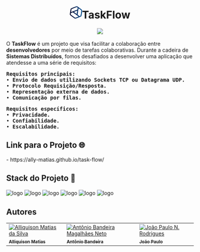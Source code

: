 <div style="text-align: center;"><h1 align="center"><img src="Front-End/assets/img/logoReadme.png" alt="logo" width="33" height="33">TaskFlow</h1>
<p align="center">
<img src="http://img.shields.io/static/v1?label=STATUS&message=EM%20DESENVOLVIMENTO&color=GREEN&style=for-the-badge"/>
</p>
</div>
O <b>TaskFlow</b> é um projeto que visa facilitar a colaboração entre <b>desenvolvedores</b> por meio de tarefas colaborativas. Durante a cadeira de <b>Sistemas Distribuídos</b>, fomos desafiados a desenvolver uma aplicação que atendesse a uma série de requisitos:
<pre>
<b>Requisitos principais:</b>
&#x2022 <b>Envio de dados utilizando Sockets TCP ou Datagrama UDP.</b>
&#x2022 <b>Protocolo Requisição/Resposta.</b>
&#x2022 <b>Representação externa de dados.</b>
&#x2022 <b>Comunicação por filas.</b>
</pre>
<pre>
<b>Requisitos específicos:</b>
&#x2022 <b>Privacidade.</b>
&#x2022 <b>Confiabilidade.</b>
&#x2022 <b>Escalabilidade.</b>
</pre>
<h2>Link para o Projeto 🌐</h2>
<div style="display: inline_block">
- https://ally-matias.github.io/task-flow/
</div>
<h2>Stack do Projeto 🚀</h2>
<div style="display: inline_block">
<img align="center" alt="logo" height="45" width="45" src="https://cdn.jsdelivr.net/gh/devicons/devicon/icons/html5/html5-plain.svg" />
<img align="center" alt="logo" height="45" width="45" src="https://cdn.jsdelivr.net/gh/devicons/devicon/icons/css3/css3-plain.svg" />
<img align="center" alt="logo" height="45" width="45" src="https://cdn.jsdelivr.net/gh/devicons/devicon/icons/javascript/javascript-plain.svg" />
<img align="center" alt="logo" height="45" width="45" src="https://cdn.jsdelivr.net/gh/devicons/devicon/icons/nodejs/nodejs-original.svg"/>
<img align="center" alt="logo" height="45" width="45" src="https://cdn.jsdelivr.net/gh/devicons/devicon/icons/express/express-original.svg"/>
<img align="center" alt="logo" height="45" width="45" src="https://cdn.jsdelivr.net/gh/devicons/devicon/icons/mongodb/mongodb-original-wordmark.svg"/>
</div>
<h2>Autores</h2>
<div>
<table>
  <tr>
    <td>
      <a href="https://github.com/Ally-Matias">
        <img src="https://avatars.githubusercontent.com/u/98532868?v=4" alt="Alliquison Matias da Silva" width="100px">
        <br>
        <sub><b>Alliquison Matias</b></sub>
      </a>
    </td>
    <td>
      <a href="https://github.com/bandeirapk">
        <img src="https://avatars.githubusercontent.com/u/85970097?v=4" alt="Antônio Bandeira Magalhães Neto" width="100px">
        <br>
        <sub><b>Antônio Bandeira</b></sub>
      </a>
    </td>
    <td>
      <a href="https://github.com/joaopaulonr">
        <img src="https://avatars.githubusercontent.com/u/106177735?v=4" alt="João Paulo N. Rodrigues" width="100px">
        <br>
        <sub><b>João Paulo</b></sub>
      </a>
    </td>
  </tr>
</table>
</div>
